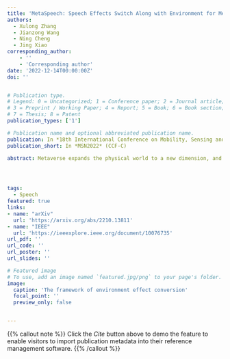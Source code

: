 ```yaml
---
title: 'MetaSpeech: Speech Effects Switch Along with Environment for Metaverse'
authors:
  - Xulong Zhang
  - Jianzong Wang
  - Ning Cheng
  - Jing Xiao 
corresponding_author:
    - ''
    - 'Corresponding author'
date: '2022-12-14T00:00:00Z'
doi: ''


# Publication type.
# Legend: 0 = Uncategorized; 1 = Conference paper; 2 = Journal article;
# 3 = Preprint / Working Paper; 4 = Report; 5 = Book; 6 = Book section;
# 7 = Thesis; 8 = Patent
publication_types: ['1']

# Publication name and optional abbreviated publication name.
publication: In *18th International Conference on Mobility, Sensing and Networking*
publication_short: In *MSN2022* (CCF-C)

abstract: Metaverse expands the physical world to a new dimension, and the physical environment and Metaverse environment can be directly connected and entered. Voice is an indispensable communication medium in the real world and Metaverse. Fusion of the voice with environment effects is important for user immersion in Metaverse. In this paper, we proposed using the voice conversion based method for the conversion of target environment effect speech. The proposed method was named MetaSpeech, which introduces an environment effect module containing an effect extractor to extract the environment information and an effect encoder to encode the environment effect condition, in which gradient reversal layer was used for adversarial training to keep the speech content and speaker information while disentangling the environmental effects. From the experiment results on the public dataset of LJSpeech with four environment effects, the proposed model could complete the specific environment effect conversion and outperforms the baseline methods from the voice conversion task.




tags:
  - Speech
featured: true
links:
- name: "arXiv"
  url: 'https://arxiv.org/abs/2210.13811'
- name: "IEEE"
  url: 'https://ieeexplore.ieee.org/document/10076735'
url_pdf: ''
url_code: ''
url_poster: ''
url_slides: ''

# Featured image
# To use, add an image named `featured.jpg/png` to your page's folder.
image:
  caption: 'The framework of environment effect conversion'
  focal_point: ''
  preview_only: false


---
```


{{% callout note %}}
Click the _Cite_ button above to demo the feature to enable visitors to import publication metadata into their reference management software.
{{% /callout %}}

